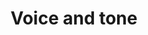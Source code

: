 ---
title: Voice and tone
permalink: /voice-and-tone/
layout: redirect
redirect: /our-style/voice-and-tone/
---